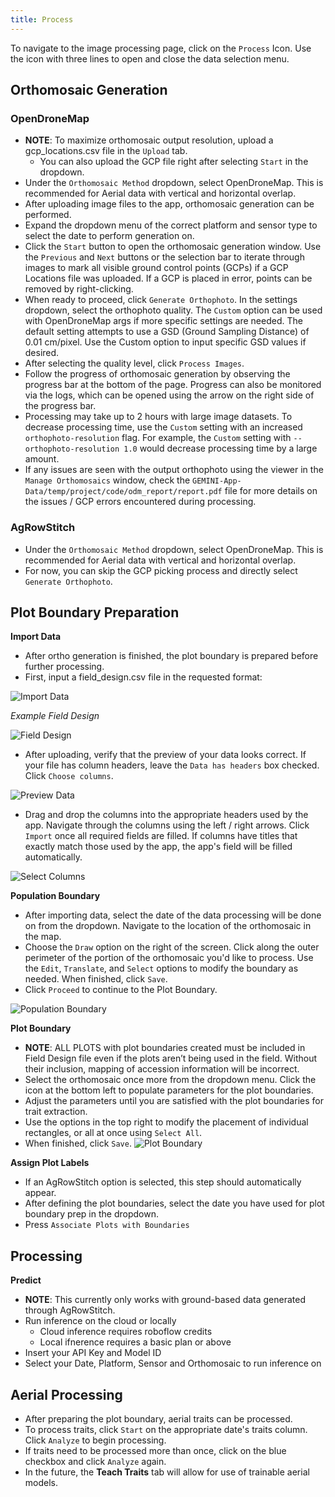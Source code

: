 ```yaml
---
title: Process
---
```

To navigate to the image processing page, click on the `Process` Icon. Use the icon with three lines to open and close the data selection menu.

## Orthomosaic Generation

### OpenDroneMap

- **NOTE**: To maximize orthomosaic output resolution, upload a gcp_locations.csv file in the `Upload` tab.
  - You can also upload the GCP file right after selecting `Start` in the dropdown.
- Under the `Orthomosaic Method` dropdown, select OpenDroneMap. This is recommended for Aerial data with vertical and horizontal overlap.
- After uploading image files to the app, orthomosaic generation can be performed. 
- Expand the dropdown menu of the correct platform and sensor type to select the date to perform generation on. 
- Click the `Start` button to open the orthomosaic generation window. Use the `Previous` and `Next` buttons or the selection bar to iterate through images to mark all visible ground control points (GCPs) if a GCP Locations file was uploaded. If a GCP is placed in error, points can be removed by right-clicking.
- When ready to proceed, click `Generate Orthophoto`. In the settings dropdown, select the orthophoto quality. The `Custom` option can be used with OpenDroneMap args if more specific settings are needed. The default setting attempts to use a GSD (Ground Sampling Distance) of 0.01 cm/pixel. Use the Custom option to input specific GSD values if desired.
- After selecting the quality level, click `Process Images`. 
- Follow the progress of orthomosaic generation by observing the progress bar at the bottom of the page. Progress can also be monitored via the logs, which can be opened using the arrow on the right side of the progress bar.
- Processing may take up to 2 hours with large image datasets. To decrease processing time, use the `Custom` setting with an increased `orthophoto-resolution` flag. For example, the `Custom` setting with `--orthophoto-resolution 1.0` would decrease processing time by a large amount. 
- If any issues are seen with the output orthophoto using the viewer in the `Manage Orthomosaics` window, check the `GEMINI-App-Data/temp/project/code/odm_report/report.pdf` file for more details on the issues / GCP errors encountered during processing. 

### AgRowStitch

- Under the `Orthomosaic Method` dropdown, select OpenDroneMap. This is recommended for Aerial data with vertical and horizontal overlap.
- For now, you can skip the GCP picking process and directly select `Generate Orthophoto`.

## Plot Boundary Preparation

**Import Data**

- After ortho generation is finished, the plot boundary is prepared before further processing.
- First, input a field_design.csv file in the requested format:

![Import Data](_attachments/process/importData.png)

*Example Field Design*

![Field Design](_attachments/file-upload/field_design.png) 

- After uploading, verify that the preview of your data looks correct. If your file has column headers, leave the `Data has headers` box checked. Click `Choose columns`.

![Preview Data](_attachments/process/uploadedCsv.png)

- Drag and drop the columns into the appropriate headers used by the app. Navigate through the columns using the left / right arrows. Click `Import` once all required fields are filled. If columns have titles that exactly match those used by the app, the app's field will be filled automatically.

![Select Columns](_attachments/process/columnSelection.png)

**Population Boundary**

- After importing data, select the date of the data processing will be done on from the dropdown. Navigate to the location of the orthomosaic in the map.  
- Choose the `Draw` option on the right of the screen. Click along the outer perimeter of the portion of the orthomosaic you'd like to process. Use the `Edit`, `Translate`, and `Select` options to modify the boundary as needed. When finished, click `Save`.
- Click `Proceed` to continue to the Plot Boundary.

![Population Boundary](_attachments/process/pop_boundary.png)

**Plot Boundary**

- **NOTE**: ALL PLOTS with plot boundaries created must be included in Field Design file even if the plots aren’t being used in the field. Without their inclusion, mapping of accession information will be incorrect.
- Select the orthomosaic once more from the dropdown menu. Click the icon at the bottom left to populate parameters for the plot boundaries.
- Adjust the parameters until you are satisfied with the plot boundaries for trait extraction. 
- Use the options in the top right to modify the placement of individual rectangles, or all at once using `Select All`. 
- When finished, click `Save`.
![Plot Boundary](_attachments/process/plot_bound.png)

**Assign Plot Labels**

- If an AgRowStitch option is selected, this step should automatically appear.
- After defining the plot boundaries, select the date you have used for plot boundary prep in the dropdown.
- Press `Associate Plots with Boundaries`

## Processing

**Predict**

- **NOTE**: This currently only works with ground-based data generated through AgRowStitch.
- Run inference on the cloud or locally
  - Cloud inference requires roboflow credits
  - Local ifnerence requires a basic plan or above
- Insert your API Key and Model ID
- Select your Date, Platform, Sensor and Orthomosaic to run inference on

## Aerial Processing

- After preparing the plot boundary, aerial traits can be processed.
- To process traits, click `Start` on the appropriate date's traits column. Click `Analyze` to begin processing.
- If traits need to be processed more than once, click on the blue checkbox and click `Analyze` again.
- In the future, the **Teach Traits** tab will allow for use of trainable aerial models.